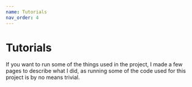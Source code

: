 ```yaml
---
name: Tutorials
nav_order: 4
---
```


# Tutorials

If you want to run some of the things used in the project,
I made a few pages to describe what I did, as running some of the code used for
this project is by no means trivial.
